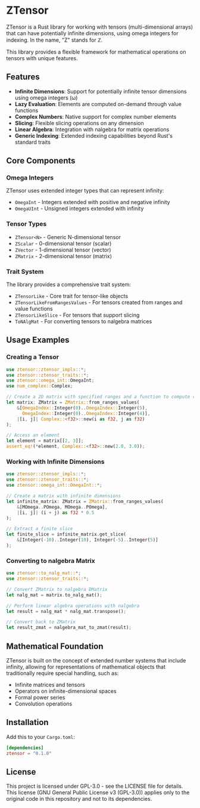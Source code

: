 # ZTensor

ZTensor is a Rust library for working with tensors (multi-dimensional arrays) that can have potentially infinite dimensions, using omega integers for indexing.  In the name, "Z" stands for $\mathbb Z.$

This library provides a flexible framework for mathematical operations on tensors with unique features.

## Features

- **Infinite Dimensions**: Support for potentially infinite tensor dimensions using omega integers (ω)
- **Lazy Evaluation**: Elements are computed on-demand through value functions
- **Complex Numbers**: Native support for complex number elements
- **Slicing**: Flexible slicing operations on any dimension
- **Linear Algebra**: Integration with nalgebra for matrix operations
- **Generic Indexing**: Extended indexing capabilities beyond Rust's standard traits

## Core Components

### Omega Integers

ZTensor uses extended integer types that can represent infinity:

- `OmegaInt` - Integers extended with positive and negative infinity
- `OmegaUInt` - Unsigned integers extended with infinity

### Tensor Types

- `ZTensor<N>` - Generic N-dimensional tensor
- `ZScalar` - 0-dimensional tensor (scalar)
- `ZVector` - 1-dimensional tensor (vector)
- `ZMatrix` - 2-dimensional tensor (matrix)

### Trait System

The library provides a comprehensive trait system:

- `ZTensorLike` - Core trait for tensor-like objects
- `ZTensorLikeFromRangesValues` - For tensors created from ranges and value functions
- `ZTensorLikeSlice` - For tensors that support slicing
- `ToNAlgMat` - For converting tensors to nalgebra matrices

## Usage Examples

### Creating a Tensor

```rust
use ztensor::ztensor_impls::*;
use ztensor::ztensor_traits::*;
use ztensor::omega_int::OmegaInt;
use num_complex::Complex;

// Create a 2D matrix with specified ranges and a function to compute values
let matrix: ZMatrix = ZMatrix::from_ranges_values(
    &[OmegaIndex::Integer(0)..OmegaIndex::Integer(5), 
      OmegaIndex::Integer(0)..OmegaIndex::Integer(4)], 
    |[i, j]| Complex::<f32>::new(i as f32, j as f32)
);

// Access an element
let element = matrix[[2, 3]];
assert_eq!(*element, Complex::<f32>::new(2.0, 3.0));
```

### Working with Infinite Dimensions

```rust
use ztensor::ztensor_impls::*;
use ztensor::ztensor_traits::*;
use ztensor::omega_int::OmegaInt::*;

// Create a matrix with infinite dimensions
let infinite_matrix: ZMatrix = ZMatrix::from_ranges_values(
    &[MOmega..POmega, MOmega..POmega], 
    |[i, j]| (i + j) as f32 * 0.5
);

// Extract a finite slice
let finite_slice = infinite_matrix.get_slice(
    &[Integer(-10)..Integer(10), Integer(-5)..Integer(5)]
);
```

### Converting to nalgebra Matrix

```rust
use ztensor::to_nalg_mat::*;
use ztensor::ztensor_traits::*;

// Convert ZMatrix to nalgebra DMatrix
let nalg_mat = matrix.to_nalg_mat();

// Perform linear algebra operations with nalgebra
let result = nalg_mat * nalg_mat.transpose();

// Convert back to ZMatrix
let result_zmat = nalgebra_mat_to_zmat(result);
```

## Mathematical Foundation

ZTensor is built on the concept of extended number systems that include infinity, allowing for representations of mathematical objects that traditionally require special handling, such as:

- Infinite matrices and tensors
- Operators on infinite-dimensional spaces
- Formal power series
- Convolution operations

## Installation

Add this to your `Cargo.toml`:

```toml
[dependencies]
ztensor = "0.1.0"
```

## License

This project is licensed under GPL-3.0 - see the LICENSE file for details. This license (GNU General Public License v3 (GPL-3.0)) applies only to the original code in this repository and not to its dependencies.
